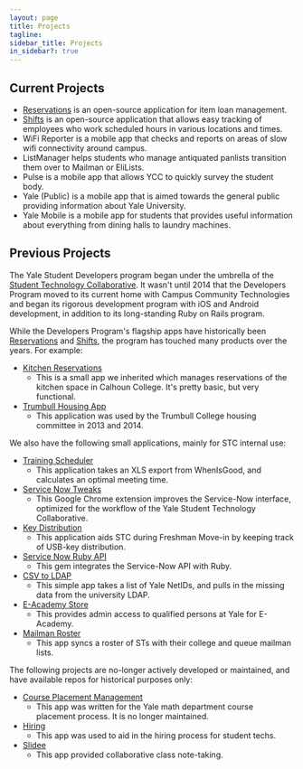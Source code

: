 ```yaml
---
layout: page
title: Projects
tagline:
sidebar_title: Projects
in_sidebar?: true
---
```


## Current Projects
- [Reservations](https://yalestc.github.io/reservations/) is an open-source
application for item loan management.
- [Shifts](https://yalestc.github.io/shifts/) is an open-source application that
allows easy tracking of employees who work scheduled hours in various locations
and times.
- WiFi Reporter is a mobile app that checks and reports on areas of slow wifi connectivity around campus.
- ListManager helps students who manage antiquated panlists transition them over to Mailman or EliLists.
- Pulse is a mobile app that allows YCC to quickly survey the student body.
- Yale (Public) is a mobile app that is aimed towards the general public providing
information about Yale University.
- Yale Mobile is a mobile app for students that provides useful information about everything from dining halls to laundry machines.

## Previous Projects
The Yale Student Developers program began under the umbrella of the
[Student Technology Collaborative](http://www.yale.edu/stc). It wasn't until
2014 that the Developers Program moved to its current home with Campus Community
 Technologies and began its rigorous development program with iOS and Android
 development, in addition to its long-standing Ruby on Rails program.

While the Developers Program's flagship apps have historically been
[Reservations](https://github.com/YaleSTC/reservations) and
[Shifts](https://github.com/YaleSTC/shifts), the program has touched many
products over the years. For example:

- [Kitchen Reservations](https://github.com/YaleSTC/kitchen-reservations)
  - This is a small app we inherited which manages reservations of the kitchen
  space in Calhoun College. It's pretty basic, but very functional.
- [Trumbull Housing App](https://github.com/YaleSTC/housing)
  - This application was used by the Trumbull College housing committee in 2013
  and 2014.

We also have the following small applications, mainly for STC internal use:

- [Training Scheduler](https://github.com/YaleSTC/training_scheduler)
  - This application takes an XLS export from WhenIsGood, and calculates an
  optimal meeting time.
- [Service Now Tweaks](https://github.com/YaleSTC/Service-Now-Tweaks)
  - This Google Chrome extension improves the Service-Now interface, optimized
  for the workflow of the Yale Student Technology Collaborative.
- [Key Distribution](https://github.com/YaleSTC/key_distribution_v2)
  - This application aids STC during Freshman Move-in by keeping track of
  USB-key distribution.
- [Service Now Ruby API](https://github.com/YaleSTC/service_now)
  - This gem integrates the Service-Now API with Ruby.
- [CSV to LDAP](https://github.com/YaleSTC/csv-to-ldap)
  - This simple app takes a list of Yale NetIDs, and pulls in the missing data
  from the university LDAP.
- [E-Academy Store](https://github.com/YaleSTC/eacademy_store)
  - This provides admin access to qualified persons at Yale for E-Academy.
- [Mailman Roster](https://github.com/YaleSTC/mailman_roster)
  - This app syncs a roster of STs with their college and queue mailman lists.

The following projects are no-longer actively developed or maintained, and have
available repos for historical purposes only:

- [Course Placement Management](https://github.com/YaleSTC/course_placement_management)
  - This app was written for the Yale math department course placement process.
  It is no longer maintained.
- [Hiring](https://github.com/YaleSTC/hiring)
  - This app was used to aid in the hiring process for student techs.
- [Slidee](https://github.com/YaleSTC/Slidee)
  - This app provided collaborative class note-taking.
